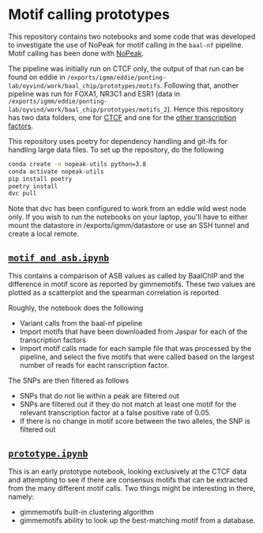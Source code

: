 # Motif calling prototypes

This repository contains two notebooks and some code that was developed to investigate the use of NoPeak for motif calling in the `baal-nf` pipeline.
Motif calling has been done with [NoPeak](https://github.com/menzel/nopeak).

The pipeline was initially run on CTCF only, the output of that run can be found on eddie in `/exports/igmm/eddie/ponting-lab/oyvind/work/baal_chip/prototypes/motifs`.
Following that, another pipeline was run for FOXA1, NR3C1 and ESR1 (data in `/exports/igmm/eddie/ponting-lab/oyvind/work/baal_chip/prototypes/motifs_2`). 
Hence this repository has two data folders, one for [CTCF](ctcf) and one for the [other transcription factors](other_tfs.dvc).

This repository uses poetry for dependency handling and git-lfs for handling large data files. 
To set up the repository, do the following

```bash
conda create -n nopeak-utils python=3.8
conda activate nopeak-utils
pip install poetry
poetry install
dvc pull
```

Note that dvc has been configured to work from an eddie wild west node only.
If you wish to run the notebooks on your laptop, you'll have to either mount the datastore in /exports/igmm/datastore or use an SSH tunnel and create a local remote.

## [`motif_and_asb.ipynb`](/motif_and_asb.ipynb)

This contains a comparison of ASB values as called by BaalChIP and the difference in motif score as reported by gimmemotifs.
These two values are plotted as a scatterplot and the spearman correlation is reported.

Roughly, the notebook does the following

- Variant calls from the baal-nf pipeline
- Import motifs that have been downloaded from Jaspar for each of the transcription factors
- Import motif calls made for each sample file that was processed by the pipeline, and select the five motifs that were called based on the largest number of reads for eacht ranscription factor.

The SNPs are then filtered as follows

- SNPs that do not lie within a peak are filtered out
- SNPs are filtered out if they do not match at least one motif for the relevant transcription factor at a false positive rate of 0.05.
- If there is no change in motif score between the two alleles, the SNP is filtered out

## [`prototype.ipynb`](/prototype.ipynb)

This is an early prototype notebook, looking exclusively at the CTCF data and attempting to see if there are consensus motifs that can be extracted from the many different motif calls.
Two things might be interesting in there, namely:

- gimmemotifs built-in clustering algorithm
- gimmemotifs ability to look up the best-matching motif from a database.